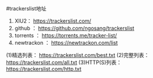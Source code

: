 #trackerslist地址
1. XIU2：           https://trackerslist.com/
2. github ：        https://github.com/ngosang/trackerslist
3. torrents ：      https://torrents.me/tracker-list/
4.  newtrackon ：   https://newtrackon.com/list

(1)精选列表：     https://trackerslist.com/best.txt
(2)完整列表：     https://trackerslist.com/all.txt
(3)HTTP(S)列表：  https://trackerslist.com/http.txt
